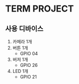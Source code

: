 TERM PROJECT
============

## 사용 디바이스
1. 카메라 1개
2. 버튼 1개
	- GPIO 04
3. 버저 1개
	- GPIO 26
4. LED 1개
	- GPIO 21